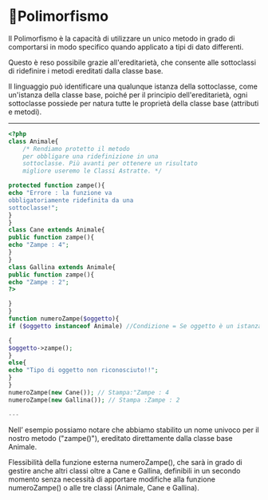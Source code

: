 # Polimorfismo

Il Polimorfismo è la capacità di utilizzare un unico metodo in grado di
comportarsi in modo specifico quando applicato a tipi di dato differenti.

Questo è reso possibile
grazie all'ereditarietà, che consente alle sottoclassi di ridefinire i metodi ereditati dalla classe base.

Il linguaggio può identificare una qualunque istanza della sottoclasse,
come un'istanza della classe base, poiché per il principio dell'ereditarietà, ogni sottoclasse
possiede per natura tutte le proprietà della classe base (attributi e metodi).

---

```php
<?php
class Animale{
    /* Rendiamo protetto il metodo
    per obbligare una ridefinizione in una
    sottoclasse. Più avanti per ottenere un risultato
    migliore useremo le Classi Astratte. */

protected function zampe(){
echo "Errore : la funzione va
obbligatoriamente ridefinita da una
sottoclasse!";
}
}
class Cane extends Animale{
public function zampe(){
echo "Zampe : 4";
}
}
class Gallina extends Animale{
public function zampe(){
echo "Zampe : 2";
?>

}
}
function numeroZampe($oggetto){
if ($oggetto instanceof Animale) //Condizione = Se oggetto è un istanza di Animale o derivata da essa

{
$oggetto->zampe();
}
else{
echo "Tipo di oggetto non riconosciuto!!";
}
}
numeroZampe(new Cane()); // Stampa:"Zampe : 4
numeroZampe(new Gallina()); // Stampa :Zampe : 2

---

```

Nell’ esempio possiamo notare che abbiamo stabilito un nome univoco
per il nostro metodo ("zampe()"), ereditato direttamente dalla classe
base Animale.

Flessibilità della funzione esterna numeroZampe(), che sarà in
grado di gestire anche altri classi oltre a Cane e Gallina,
 definibili in un secondo momento senza necessità di apportare modifiche alla
funzione numeroZampe() o alle tre classi (Animale, Cane e Gallina).
